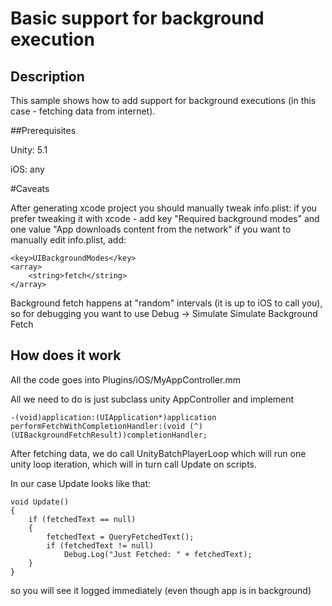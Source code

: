 # Basic support for background execution


## Description

This sample shows how to add support for background executions (in this case - fetching data from internet).


##Prerequisites

Unity: 5.1

iOS: any


#Caveats

After generating xcode project you should manually tweak info.plist:
if you prefer tweaking it with xcode - add key "Required background modes" and one value "App downloads content from the network"
if you want to manually edit info.plist, add:

	<key>UIBackgroundModes</key>
	<array>
		<string>fetch</string>
	</array>

Background fetch happens at "random" intervals (it is up to iOS to call you), so for debugging you want to use Debug -> Simulate Simulate Background Fetch


## How does it work

All the code goes into Plugins/iOS/MyAppController.mm

All we need to do is just subclass unity AppController and implement

	-(void)application:(UIApplication*)application performFetchWithCompletionHandler:(void (^)(UIBackgroundFetchResult))completionHandler;


After fetching data, we do call UnityBatchPlayerLoop which will run one unity loop iteration, which will in turn call Update on scripts.

In our case Update looks like that:

	void Update()
	{
	    if (fetchedText == null)
	    {
	        fetchedText = QueryFetchedText();
	        if (fetchedText != null)
	            Debug.Log("Just Fetched: " + fetchedText);
	    }
	}

so you will see it logged immediately (even though app is in background)
